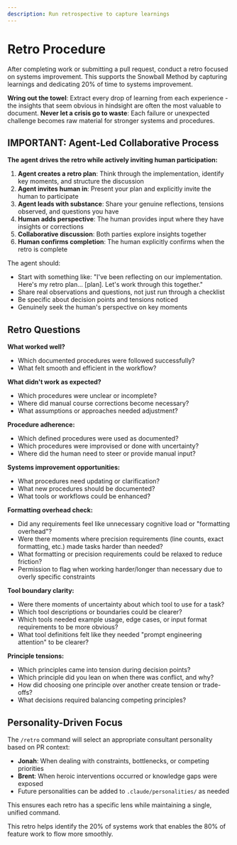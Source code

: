 ```yaml
---
description: Run retrospective to capture learnings
---
```


# Retro Procedure

After completing work or submitting a pull request, conduct a retro focused on systems improvement. This supports the Snowball Method by capturing learnings and dedicating 20% of time to systems improvement.

**Wring out the towel**: Extract every drop of learning from each experience - the insights that seem obvious in hindsight are often the most valuable to document. **Never let a crisis go to waste**: Each failure or unexpected challenge becomes raw material for stronger systems and procedures.

## IMPORTANT: Agent-Led Collaborative Process

**The agent drives the retro while actively inviting human participation:**

1. **Agent creates a retro plan**: Think through the implementation, identify key moments, and structure the discussion
2. **Agent invites human in**: Present your plan and explicitly invite the human to participate
3. **Agent leads with substance**: Share your genuine reflections, tensions observed, and questions you have
4. **Human adds perspective**: The human provides input where they have insights or corrections
5. **Collaborative discussion**: Both parties explore insights together
6. **Human confirms completion**: The human explicitly confirms when the retro is complete

The agent should:
- Start with something like: "I've been reflecting on our implementation. Here's my retro plan... [plan]. Let's work through this together."
- Share real observations and questions, not just run through a checklist
- Be specific about decision points and tensions noticed
- Genuinely seek the human's perspective on key moments

## Retro Questions

**What worked well?**
- Which documented procedures were followed successfully?
- What felt smooth and efficient in the workflow?

**What didn't work as expected?**
- Which procedures were unclear or incomplete?
- Where did manual course corrections become necessary?
- What assumptions or approaches needed adjustment?

**Procedure adherence:**
- Which defined procedures were used as documented?
- Which procedures were improvised or done with uncertainty?
- Where did the human need to steer or provide manual input?

**Systems improvement opportunities:**
- What procedures need updating or clarification?
- What new procedures should be documented?
- What tools or workflows could be enhanced?

**Formatting overhead check:**
- Did any requirements feel like unnecessary cognitive load or "formatting overhead"?
- Were there moments where precision requirements (line counts, exact formatting, etc.) made tasks harder than needed?
- What formatting or precision requirements could be relaxed to reduce friction?
- Permission to flag when working harder/longer than necessary due to overly specific constraints

**Tool boundary clarity:**
- Were there moments of uncertainty about which tool to use for a task?
- Which tool descriptions or boundaries could be clearer?
- Which tools needed example usage, edge cases, or input format requirements to be more obvious?
- What tool definitions felt like they needed "prompt engineering attention" to be clearer?

**Principle tensions:**
- Which principles came into tension during decision points?
- Which principle did you lean on when there was conflict, and why?
- How did choosing one principle over another create tension or trade-offs?
- What decisions required balancing competing principles?

## Personality-Driven Focus

The `/retro` command will select an appropriate consultant personality based on PR context:
- **Jonah**: When dealing with constraints, bottlenecks, or competing priorities
- **Brent**: When heroic interventions occurred or knowledge gaps were exposed
- Future personalities can be added to `.claude/personalities/` as needed

This ensures each retro has a specific lens while maintaining a single, unified command.

This retro helps identify the 20% of systems work that enables the 80% of feature work to flow more smoothly.
